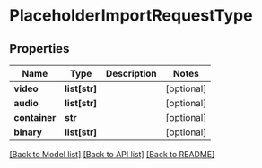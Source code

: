 # PlaceholderImportRequestType

## Properties
Name | Type | Description | Notes
------------ | ------------- | ------------- | -------------
**video** | **list[str]** |  | [optional] 
**audio** | **list[str]** |  | [optional] 
**container** | **str** |  | [optional] 
**binary** | **list[str]** |  | [optional] 

[[Back to Model list]](../README.md#documentation-for-models) [[Back to API list]](../README.md#documentation-for-api-endpoints) [[Back to README]](../README.md)


